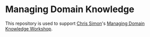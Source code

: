 # Managing Domain Knowledge

This repository is used to support [Chris Simon](https://chrissimon.au)'s [Managing Domain Knowledge Workshop](https://chrissimon.au/speaking/talks/managing-domain-knowledge-workshop/).